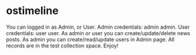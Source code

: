 # ostimeline

You can logged in as Admin, or User. Admin credentials: admin admin. User credentials: user user. As admin or user you can create/update/delete news posts. As admin you can create/read/update users in Admin page. All records are in the test collection space. Enjoy!